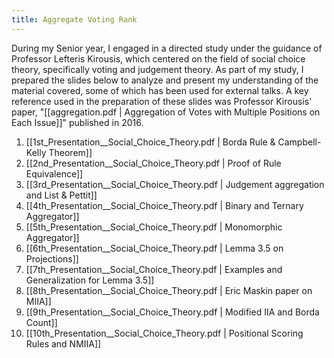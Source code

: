 ```yaml
---
title: Aggregate Voting Rank
---
```

During my Senior year, I engaged in a directed study under the guidance of Professor Lefteris Kirousis, which centered on the field of social choice theory, specifically voting and judgement theory. As part of my study, I prepared the slides below to analyze and present my understanding of the material covered, some of which has been used for external talks. A key reference used in the preparation of these slides was Professor Kirousis' paper, "[[aggregation.pdf | Aggregation of Votes with Multiple Positions on Each Issue]]" published in 2016.

1) [[1st_Presentation__Social_Choice_Theory.pdf | Borda Rule & Campbell-Kelly Theorem]]
2) [[2nd_Presentation__Social_Choice_Theory.pdf | Proof of Rule Equivalence]]
3) [[3rd_Presentation__Social_Choice_Theory.pdf | Judgement aggregation and List & Pettit]]
4) [[4th_Presentation__Social_Choice_Theory.pdf | Binary and Ternary Aggregator]]
5) [[5th_Presentation__Social_Choice_Theory.pdf | Monomorphic Aggregator]]
6) [[6th_Presentation__Social_Choice_Theory.pdf | Lemma 3.5 on Projections]]
7) [[7th_Presentation__Social_Choice_Theory.pdf | Examples and Generalization for Lemma 3.5]]
8) [[8th_Presentation__Social_Choice_Theory.pdf | Eric Maskin paper on MIIA]]
9) [[9th_Presentation__Social_Choice_Theory.pdf | Modified IIA and Borda Count]]
10) [[10th_Presentation__Social_Choice_Theory.pdf | Positional Scoring Rules and NMIIA]]
